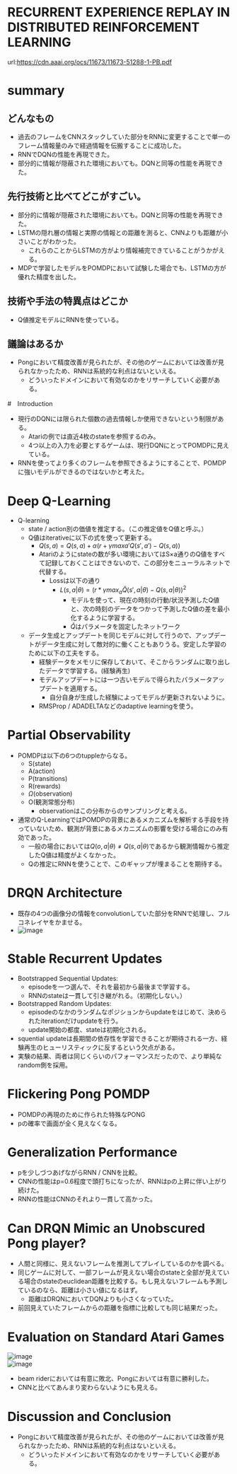 # RECURRENT EXPERIENCE REPLAY IN DISTRIBUTED REINFORCEMENT LEARNING
url:https://cdn.aaai.org/ocs/11673/11673-51288-1-PB.pdf

# summary  
## どんなもの  
- 過去のフレームをCNNスタックしていた部分をRNNに変更することで単一のフレーム情報量のみで経過情報を伝搬することに成功した。
- RNNでDQNの性能を再現できた。
- 部分的に情報が隠蔽された環境においても。DQNと同等の性能を再現できた。

## 先行技術と比べてどこがすごい。
- 部分的に情報が隠蔽された環境においても。DQNと同等の性能を再現できた。
- LSTMの隠れ層の情報と実際の情報との距離を測ると、CNNよりも距離が小さいことがわかった。
    - これらのことからLSTMの方がより情報補完できていることがうかがえる。
- MDPで学習したモデルをPOMDPにおいて試験した場合でも、LSTMの方が優れた精度を出した。
## 技術や手法の特異点はどこか  
- Q値推定モデルにRNNを使っている。

## 議論はあるか  
- Pongにおいて精度改善が見られたが、その他のゲームにおいては改善が見られなかったため、RNNは系統的な利点はないといえる。
    - どういったドメインにおいて有効なのかをリサーチしていく必要がある。

#　Introduction　　
- 現行のDQNには限られた個数の過去情報しか使用できないという制限がある。  
    - Atariの例では直近4枚のstateを参照するのみ。
    - 4つ以上の入力を必要とするゲームは、現行DQNにとってPOMDPに見えている。
- RNNを使ってより多くのフレームを参照できるようにすることで、POMDPに強いモデルができるのではないかと考えた。  
# Deep Q-Learning  
- Q-learning
    - state / action別の価値を推定する。（この推定値をQ値と呼ぶ。）
    - Q値はiterativeに以下の式を使って更新する。
        - ${Q(s, a) = Q(s,a) + \alpha(r + \gamma max{a'}Q(s',a') - Q(s,a))}$
        - Atariのようにstateの数が多い環境においてはS×a通りのQ値をすべて記録しておくことはできないので、この部分をニューラルネットで代替する。  
            - Lossは以下の通り
                - ${L(s,a|\theta) = (r * \gamma max_{a}\hat{Q}(s', a|\theta) - Q(s, a|\theta))^2}$
                    - モデルを使って、現在の時刻の行動/状況予測したQ値と、次の時刻のデータをつかって予測したQ値の差を最小化するように学習する。
                    - ${\hat{Q}}$はパラメータを固定したネットワーク
    - データ生成とアップデートを同じモデルに対して行うので、アップデートがデータ生成に対して敵対的に働くこともありうる。安定した学習のために以下の工夫をする。
        - 経験データをメモリに保存しておいて、そこからランダムに取り出したデータで学習する。(経験再生)
        - モデルアップデートには一つ古いモデルで得られたパラメータアップデートを適用する。
            - 自分自身が生成した経験によってモデルが更新されないように。
        - RMSProp / ADADELTAなどのadaptive learningを使う。
# Partial Observability
- POMDPは以下の6つのtuppleからなる。
    - S(state)
    - A(action)
    - P(transitions)
    - R(rewards)
    - ${\Omega}$(observation)
    - O(観測常態分布)
        - observationはこの分布からのサンプリングと考える。
- 通常のQ-LearningではPOMDPの背景にあるメカニズムを解析する手段を持っていないため、観測が背景にあるメカニズムの影響を受ける場合にのみ有効であった。
    - 一般の場合においては${Q(o, a | \theta) \neq Q(s, a | \theta)}$であるから観測情報から推定したQ値は精度がよくなかった。
    - Qの推定にRNNを使うことで、このギャップが埋まることを期待する。

# DRQN Architecture  
- 既存の4つの画像分の情報をconvolutionしていた部分をRNNで処理し、フルコネレイヤをかませる。
- ![image](https://github.com/NamelessOgya/survey/assets/54636129/d0a6a4dd-3416-4f68-a0ae-021e33eebce3)  
# Stable Recurrent Updates  
- Bootstrapped Sequential Updates:
    - episodeを一つ選んで、それを最初から最後まで学習する。
    - RNNのstateは一貫して引き継がれる。（初期化しない。）
- Bootstrapped Random Updates:
    - episodeのなかのランダムなポジションからupdateをはじめて、決められたiterationだけupdateを行う。
    - update開始の都度、stateは初期化される。
- squential updateは長期間の依存性を学習できることが期待される一方、経験再生のヒューリスティックに反するという欠点がある。
- 実験の結果、両者は同じくらいのパフォーマンスだったので、より単純なrandom側を採用。

# Flickering Pong POMDP  
- POMDPの再現のために作られた特殊なPONG
- pの確率で画面が全く見えなくなる。

# Generalization Performance  
- pを少しづつあげながらRNN / CNNを比較。
- CNNの性能はp=0.6程度で頭打ちになったが、RNNはpの上昇に伴い上がり続けた。
- RNNの性能はCNNのそれより一貫して高かった。

# Can DRQN Mimic an Unobscured Pong player?  
- 人間と同様に、見えないフレームを推測してプレイしているのかを調べる。
- 同じゲームに対して、一部フレームが見えない場合のstateと全部が見えている場合のstateのeuclidean距離を比較する。もし見えないフレームも予測しているのなら、距離は小さい値になるはず。
    - 距離はDRQNにおいてDQNよりも小さくなっていた。
- 前回見えていたフレームからの距離を指標に比較しても同じ結果だった。

# Evaluation on Standard Atari Games  
![image](https://github.com/NamelessOgya/survey/assets/54636129/5f33764d-ecda-429c-b3d5-2c2bdf3f2ae0)  
![image](https://github.com/NamelessOgya/survey/assets/54636129/93afed36-5eae-41ae-b161-d56fa5531389)  
- beam riderにおいては有意に敗北、Pongにおいては有意に勝利した。
- CNNと比べてあんまり変わらないようにも見える。

# Discussion and Conclusion  
- Pongにおいて精度改善が見られたが、その他のゲームにおいては改善が見られなかったため、RNNは系統的な利点はないといえる。
    - どういったドメインにおいて有効なのかをリサーチしていく必要がある。